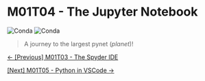 # M01T04 - The Jupyter Notebook

![Conda](https://img.shields.io/conda/vn/conda-forge/jupyter?label=version&style=for-the-badge)
![Conda](https://img.shields.io/conda/dn/conda-forge/jupyter?style=for-the-badge)

> A journey to the largest pynet (*planet*)!

[&#8592; \[Previous\] M01T03 - The Spyder IDE](./m01t03-the-spyder-ide.md)

[\[Next\] M01T05 - Python in VSCode &#8594;](./m01t05-python-in-vscode.md)